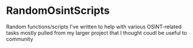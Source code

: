 # RandomOsintScripts

Random functions/scripts I've written to help with various OSINT-related tasks mostly pulled from my larger project that I thought coudl be useful to community
